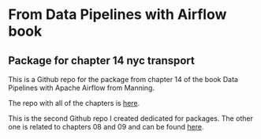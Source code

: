 # From Data Pipelines with Airflow book
## Package for chapter 14 nyc transport 

This is a Github repo for the package from chapter 14 of 
the book Data Pipelines with Apache Airflow from Manning.

The repo with all of the chapters is [here](https://github.com/mrn-aglic/datapipelines-airflow-book).

This is the second Github repo I created dedicated for packages.
The other one is related to chapters 08 and 09 and can be found [here](https://github.com/mrn-aglic/airflow_book_example_package_repo/tree/734a098291620fee16296a0183be6b18cca5060b).